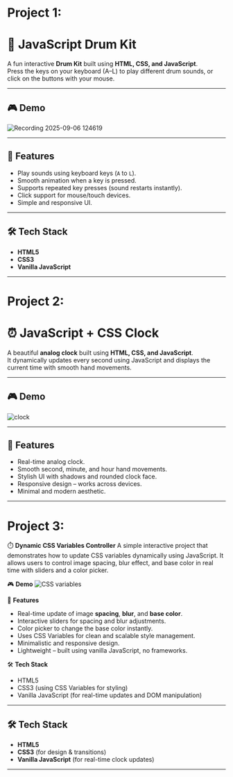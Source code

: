# Project 1:
# 🥁 JavaScript Drum Kit

A fun interactive **Drum Kit** built using **HTML, CSS, and JavaScript**.  
Press the keys on your keyboard (A–L) to play different drum sounds, or click on the buttons with your mouse.  

---

## 🎮 Demo

![Recording 2025-09-06 124619](https://github.com/user-attachments/assets/23f8a757-5483-47c3-b695-0a46a098e5cb)


---

## 🚀 Features
- Play sounds using keyboard keys (`A` to `L`).
- Smooth animation when a key is pressed.
- Supports repeated key presses (sound restarts instantly).
- Click support for mouse/touch devices.
- Simple and responsive UI.

---

## 🛠️ Tech Stack
- **HTML5**
- **CSS3**
- **Vanilla JavaScript**

---

# Project 2:

# ⏰ JavaScript + CSS Clock

A beautiful **analog clock** built using **HTML, CSS, and JavaScript**.  
It dynamically updates every second using JavaScript and displays the current time with smooth hand movements.  

---

## 🎮 Demo
![clock](https://github.com/user-attachments/assets/2f191c2c-9153-4408-b19a-5ed88893a9b9)


---

## 🚀 Features
- Real-time analog clock.
- Smooth second, minute, and hour hand movements.
- Stylish UI with shadows and rounded clock face.
- Responsive design – works across devices.
- Minimal and modern aesthetic.

---
# Project 3:

⏱️ **Dynamic CSS Variables Controller**
A simple interactive project that demonstrates how to update CSS variables dynamically using JavaScript.
It allows users to control image spacing, blur effect, and base color in real time with sliders and a color picker.

🎮 **Demo**
![CSS variables](https://github.com/user-attachments/assets/52058367-8d9d-4663-b854-463fa6b70722)


🚀 **Features**

* Real-time update of image **spacing**, **blur**, and **base color**.
* Interactive sliders for spacing and blur adjustments.
* Color picker to change the base color instantly.
* Uses CSS Variables for clean and scalable style management.
* Minimalistic and responsive design.
* Lightweight – built using vanilla JavaScript, no frameworks.

🛠️ **Tech Stack**

* HTML5
* CSS3 (using CSS Variables for styling)
* Vanilla JavaScript (for real-time updates and DOM manipulation)

---

## 🛠️ Tech Stack
- **HTML5**
- **CSS3** (for design & transitions)
- **Vanilla JavaScript** (for real-time clock updates)

---

